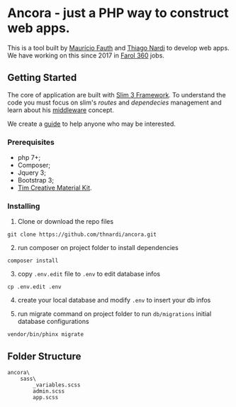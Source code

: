 # Ancora - just a PHP way to construct web apps.

This is a tool built by [Maurício Fauth](https://github.com/mauriciofauth) and [Thiago Nardi](https://github.com/thnardi) to develop web apps. We have working on this since 2017 in [Farol 360](https://farol360.com.br) jobs.

## Getting Started

The core of application are built with [Slim 3 Framework](https://www.slimframework.com). To understand the code you must focus on slim's *routes* and *dependecies* management and learn about his [middleware](https://www.slimframework.com/docs/v3/concepts/middleware.html) concept.

We create a [guide](https://github.com/thnardi/ancora/blob/master/GUIDE.md) to help anyone who may be interested.

### Prerequisites

 - php 7+;
 - Composer;
 - Jquery 3;
 - Bootstrap 3;
 - [Tim Creative Material Kit](https://github.com/creativetimofficial/material-dashboard).


### Installing

1) Clone or download the repo files
```
git clone https://github.com/thnardi/ancora.git
```
2) run composer on project folder to install dependencies
```
composer install
```
3) copy `.env.edit` file to `.env` to edit database infos
```
cp .env.edit .env
```
4) create your local database and modify `.env` to insert your db infos

5) run migrate command on project folder to run `db/migrations` initial database configurations
```
vendor/bin/phinx migrate
```


## Folder Structure

```
ancora\
    sass\
        _variables.scss
        admin.scss
        app.scss

```

